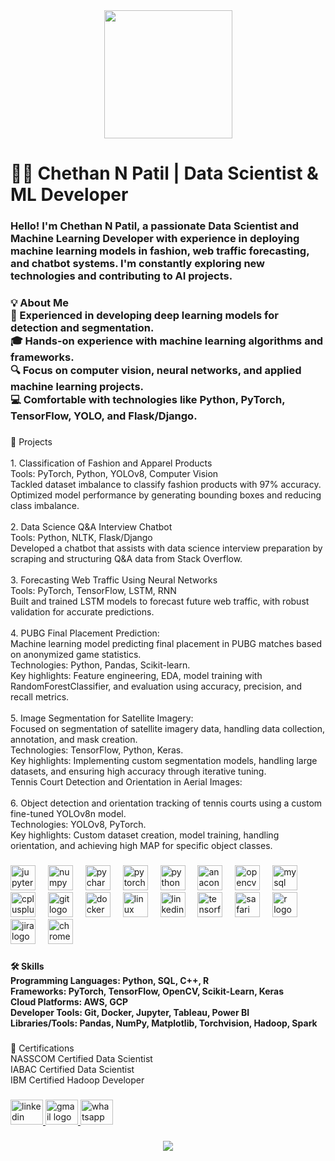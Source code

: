 <div align="center">
  <img height="205" src="https://img.freepik.com/premium-photo/kid-programmer-learn-coding-computer-tablet-phone-child-create-code-program-generative-ai_887552-7692.jpg"  />
</div>

###

<h1 align="left">👨‍💻 Chethan N Patil | Data Scientist & ML Developer</h1>

###

<h3 align="left">Hello! I'm Chethan N Patil, a passionate Data Scientist and Machine Learning Developer with experience in deploying machine learning models in fashion, web traffic forecasting, and chatbot systems. I'm constantly exploring new technologies and contributing to AI projects.</h3>

###

<h3 align="left">💡 About Me<br>🌟 Experienced in developing deep learning models for detection and segmentation.<br>🎓 Hands-on experience with machine learning algorithms and frameworks.<br>🔍 Focus on computer vision, neural networks, and applied machine learning projects.<br>💻 Comfortable with technologies like Python, PyTorch, TensorFlow, YOLO, and Flask/Django.</h3>

###

<p align="left">🚀 Projects<br><br>1. Classification of Fashion and Apparel Products<br>Tools: PyTorch, Python, YOLOv8, Computer Vision<br>Tackled dataset imbalance to classify fashion products with 97% accuracy.<br>Optimized model performance by generating bounding boxes and reducing class imbalance.<br><br>2. Data Science Q&A Interview Chatbot<br>Tools: Python, NLTK, Flask/Django<br>Developed a chatbot that assists with data science interview preparation by scraping and structuring Q&A data from Stack Overflow.<br><br>3. Forecasting Web Traffic Using Neural Networks<br>Tools: PyTorch, TensorFlow, LSTM, RNN<br>Built and trained LSTM models to forecast future web traffic, with robust validation for accurate predictions.<br><br>4. PUBG Final Placement Prediction:<br>Machine learning model predicting final placement in PUBG matches based on anonymized game statistics.<br>Technologies: Python, Pandas, Scikit-learn.<br>Key highlights: Feature engineering, EDA, model training with RandomForestClassifier, and evaluation using accuracy, precision, and recall metrics.<br><br>5. Image Segmentation for Satellite Imagery:<br>Focused on segmentation of satellite imagery data, handling data collection, annotation, and mask creation.<br>Technologies: TensorFlow, Python, Keras.<br>Key highlights: Implementing custom segmentation models, handling large datasets, and ensuring high accuracy through iterative tuning.<br>Tennis Court Detection and Orientation in Aerial Images:<br><br>6. Object detection and orientation tracking of tennis courts using a custom fine-tuned YOLOv8n model.<br>Technologies: YOLOv8, PyTorch.<br>Key highlights: Custom dataset creation, model training, handling orientation, and achieving high MAP for specific object classes.</p>

###

<div align="left">
  <img src="https://cdn.jsdelivr.net/gh/devicons/devicon/icons/jupyter/jupyter-original.svg" height="40" alt="jupyter logo"  />
  <img width="12" />
  <img src="https://cdn.jsdelivr.net/gh/devicons/devicon/icons/numpy/numpy-original.svg" height="40" alt="numpy logo"  />
  <img width="12" />
  <img src="https://cdn.jsdelivr.net/gh/devicons/devicon/icons/pycharm/pycharm-original.svg" height="40" alt="pycharm logo"  />
  <img width="12" />
  <img src="https://cdn.jsdelivr.net/gh/devicons/devicon/icons/pytorch/pytorch-original.svg" height="40" alt="pytorch logo"  />
  <img width="12" />
  <img src="https://cdn.jsdelivr.net/gh/devicons/devicon/icons/python/python-original.svg" height="40" alt="python logo"  />
  <img width="12" />
  <img src="https://cdn.jsdelivr.net/gh/devicons/devicon/icons/anaconda/anaconda-original.svg" height="40" alt="anaconda logo"  />
  <img width="12" />
  <img src="https://cdn.jsdelivr.net/gh/devicons/devicon/icons/opencv/opencv-original.svg" height="40" alt="opencv logo"  />
  <img width="12" />
  <img src="https://cdn.jsdelivr.net/gh/devicons/devicon/icons/mysql/mysql-original.svg" height="40" alt="mysql logo"  />
  <img width="12" />
  <img src="https://cdn.jsdelivr.net/gh/devicons/devicon/icons/cplusplus/cplusplus-original.svg" height="40" alt="cplusplus logo"  />
  <img width="12" />
  <img src="https://cdn.jsdelivr.net/gh/devicons/devicon/icons/git/git-original.svg" height="40" alt="git logo"  />
  <img width="12" />
  <img src="https://cdn.jsdelivr.net/gh/devicons/devicon/icons/docker/docker-original.svg" height="40" alt="docker logo"  />
  <img width="12" />
  <img src="https://cdn.jsdelivr.net/gh/devicons/devicon/icons/linux/linux-original.svg" height="40" alt="linux logo"  />
  <img width="12" />
  <img src="https://cdn.jsdelivr.net/gh/devicons/devicon/icons/linkedin/linkedin-original.svg" height="40" alt="linkedin logo"  />
  <img width="12" />
  <img src="https://cdn.jsdelivr.net/gh/devicons/devicon/icons/tensorflow/tensorflow-original.svg" height="40" alt="tensorflow logo"  />
  <img width="12" />
  <img src="https://cdn.jsdelivr.net/gh/devicons/devicon/icons/safari/safari-original.svg" height="40" alt="safari logo"  />
  <img width="12" />
  <img src="https://cdn.jsdelivr.net/gh/devicons/devicon/icons/r/r-original.svg" height="40" alt="r logo"  />
  <img width="12" />
  <img src="https://cdn.jsdelivr.net/gh/devicons/devicon/icons/jira/jira-original.svg" height="40" alt="jira logo"  />
  <img width="12" />
  <img src="https://cdn.jsdelivr.net/gh/devicons/devicon/icons/chrome/chrome-original.svg" height="40" alt="chrome logo"  />
</div>

###

<h4 align="left">🛠️ Skills<br>Programming Languages: Python, SQL, C++, R<br>Frameworks: PyTorch, TensorFlow, OpenCV, Scikit-Learn, Keras<br>Cloud Platforms: AWS, GCP<br>Developer Tools: Git, Docker, Jupyter, Tableau, Power BI<br>Libraries/Tools: Pandas, NumPy, Matplotlib, Torchvision, Hadoop, Spark</h4>

###

<p align="left">🏅 Certifications<br>NASSCOM Certified Data Scientist<br>IABAC Certified Data Scientist<br>IBM Certified Hadoop Developer</p>

###

<div align="left">
  <a href="https://www.linkedin.com/in/chethan-n-patil-303a10252/" target="_blank">
    <img src="https://raw.githubusercontent.com/maurodesouza/profile-readme-generator/master/src/assets/icons/social/linkedin/default.svg" width="52" height="40" alt="linkedin logo"  />
  </a>
  <a href="chetupatil605@gmail.com" target="_blank">
    <img src="https://raw.githubusercontent.com/maurodesouza/profile-readme-generator/master/src/assets/icons/social/gmail/default.svg" width="52" height="40" alt="gmail logo"  />
  </a>
  <a href="https://wa.me/917259991791" target="_blank">
    <img src="https://raw.githubusercontent.com/maurodesouza/profile-readme-generator/master/src/assets/icons/social/whatsapp/default.svg" width="52" height="40" alt="whatsapp logo"  />
  </a>
</div>

###

<div align="center">
  <img src="https://profile-counter.glitch.me/Chetupatil24/count.svg?"  />
</div>

###
